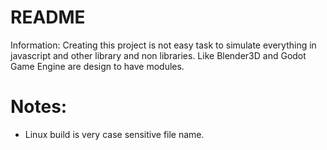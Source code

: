 # README

 Information:
  Creating this project is not easy task to simulate everything in javascript and other library and non libraries. Like Blender3D and Godot Game Engine are design to have modules.


# Notes:
 * Linux build is very case sensitive file name.